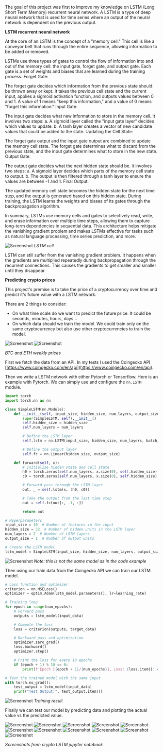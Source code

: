 The goal of this project was first to improve my knowledge on LSTM (Long Short Term Memory) recurrent neural network. A LSTM is a type of deep neural network that is used for time series where an output of the neural network is dependent on the previous output. 

**LSTM recurrent neural network**

At the core of an LSTM is the concept of a "memory cell." This cell is like a conveyor belt that runs through the entire sequence, allowing information to be added or removed.

LSTMs use three types of gates to control the flow of information into and out of the memory cell: the input gate, forget gate, and output gate.
Each gate is a set of weights and biases that are learned during the training process.
Forget Gate:

The forget gate decides which information from the previous state should be thrown away or kept.
It takes the previous cell state and the current input, applies a sigmoid activation function, and outputs values between 0 and 1.
A value of 1 means "keep this information," and a value of 0 means "forget this information."
Input Gate:

The input gate decides what new information to store in the memory cell.
It involves two steps:
a. A sigmoid layer called the "input gate layer" decides which values to update.
b. A tanh layer creates a vector of new candidate values that could be added to the state.
Updating the Cell State:

The forget gate output and the input gate output are combined to update the memory cell state.
The forget gate determines what to discard from the previous state, and the input gate determines what to store in the new state.
Output Gate:

The output gate decides what the next hidden state should be.
It involves two steps:
a. A sigmoid layer decides which parts of the memory cell state to output.
b. The output is then filtered through a tanh layer to ensure the values are between -1 and 1.
Final Output:

The updated memory cell state becomes the hidden state for the next time step, and the output is generated based on this hidden state. During training, the LSTM learns the weights and biases of its gates through the backpropagation algorithm.

In summary, LSTMs use memory cells and gates to selectively read, write, and erase information over multiple time steps, allowing them to capture long-term dependencies in sequential data. This architecture helps mitigate the vanishing gradient problem and makes LSTMs effective for tasks such as natural language processing, time series prediction, and more.

![Screenshot](assets/posts/2020-05-22-crypto-lstm/lstm_cell.webp "Screenshot")
*LSTM cell*

LSTM can still suffer from the vanishing gradient problem. It happens when the gradients are multiplied repeatedly during backpropagation through the recurrent connections. This causes the gradients to get smaller and smaller until they disappear.

**Predicting crypto prices**

This project's premise is to take the price of a cryptocurrency over time and predict it's future value with a LSTM network.

There are 2 things to consider:

- On what time scale do we want to predict the future price. It could be seconds, minutes, hours, days...
- On which data should we train the model. We could train only on the same cryptocurrency but also use other cryptocurrencies to train the model.

![Screenshot](assets/posts/2020-05-22-crypto-lstm/2.webp "Screenshot")
![Screenshot](assets/posts/2020-05-22-crypto-lstm/3.webp "Screenshot")

*BTC and ETH weekly prices*

First we fetch the data from an API. In my tests I used the Coingecko API [https://www.coingecko.com/en/api](https://www.coingecko.com/en/api).

Then we write a LSTM network with either Pytorch or Tensorflow. Here is an example with Pytorch. We can simply use and configure the `nn.LSTM` module.

```python
import torch
import torch.nn as nn

class SimpleLSTM(nn.Module):
    def __init__(self, input_size, hidden_size, num_layers, output_size):
        super(SimpleLSTM, self).__init__()
        self.hidden_size = hidden_size
        self.num_layers = num_layers

        # Define the LSTM layer
        self.lstm = nn.LSTM(input_size, hidden_size, num_layers, batch_first=True)

        # Define the output layer
        self.fc = nn.Linear(hidden_size, output_size)

    def forward(self, x):
        # Initialize hidden state and cell state
        h0 = torch.zeros(self.num_layers, x.size(0), self.hidden_size).to(x.device)
        c0 = torch.zeros(self.num_layers, x.size(0), self.hidden_size).to(x.device)

        # Forward pass through the LSTM layer
        out, _ = self.lstm(x, (h0, c0))

        # Take the output from the last time step
        out = self.fc(out[:, -1, :])

        return out

# Hyperparameters
input_size = 10  # Number of features in the input
hidden_size = 32  # Number of hidden units in the LSTM layer
num_layers = 2  # Number of LSTM layers
output_size = 1  # Number of output units

# Create the LSTM model
lstm_model = SimpleLSTM(input_size, hidden_size, num_layers, output_size)
```

![Screenshot](assets/posts/2020-05-22-crypto-lstm/4.webp "Screenshot")
*Note: this is not the same model as in the code example*

Then using our train data from the Coingecko API we can train our LSTM model.

```python
# Loss function and optimizer
criterion = nn.MSELoss()
optimizer = optim.Adam(lstm_model.parameters(), lr=learning_rate)

# Training loop
for epoch in range(num_epochs):
    # Forward pass
    outputs = lstm_model(input_data)

    # Compute the loss
    loss = criterion(outputs, target_data)

    # Backward pass and optimization
    optimizer.zero_grad()
    loss.backward()
    optimizer.step()

    # Print the loss for every 10 epochs
    if (epoch + 1) % 10 == 0:
        print(f'Epoch [{epoch + 1}/{num_epochs}], Loss: {loss.item():.4f}')

# Test the trained model with the same input
with torch.no_grad():
    test_output = lstm_model(input_data)
    print("Test Output:", test_output.item())
```

![Screenshot](assets/posts/2020-05-22-crypto-lstm/5.webp "Screenshot")
*Training result*

Finally we can test our model by predicting data and plotting the actual value vs the predicted value.

![Screenshot](assets/posts/2020-05-22-crypto-lstm/6.webp "Screenshot")
![Screenshot](assets/posts/2020-05-22-crypto-lstm/7.webp "Screenshot")
![Screenshot](assets/posts/2020-05-22-crypto-lstm/8.webp "Screenshot")
![Screenshot](assets/posts/2020-05-22-crypto-lstm/9.webp "Screenshot")
![Screenshot](assets/posts/2020-05-22-crypto-lstm/10.webp "Screenshot")
![Screenshot](assets/posts/2020-05-22-crypto-lstm/11.webp "Screenshot")
![Screenshot](assets/posts/2020-05-22-crypto-lstm/12.webp "Screenshot")
![Screenshot](assets/posts/2020-05-22-crypto-lstm/13.webp "Screenshot")
![Screenshot](assets/posts/2020-05-22-crypto-lstm/14.webp "Screenshot")
![Screenshot](assets/posts/2020-05-22-crypto-lstm/15.webp "Screenshot")
![Screenshot](assets/posts/2020-05-22-crypto-lstm/16.webp "Screenshot")

*Screenshots from crypto LSTM jupyter notebook*